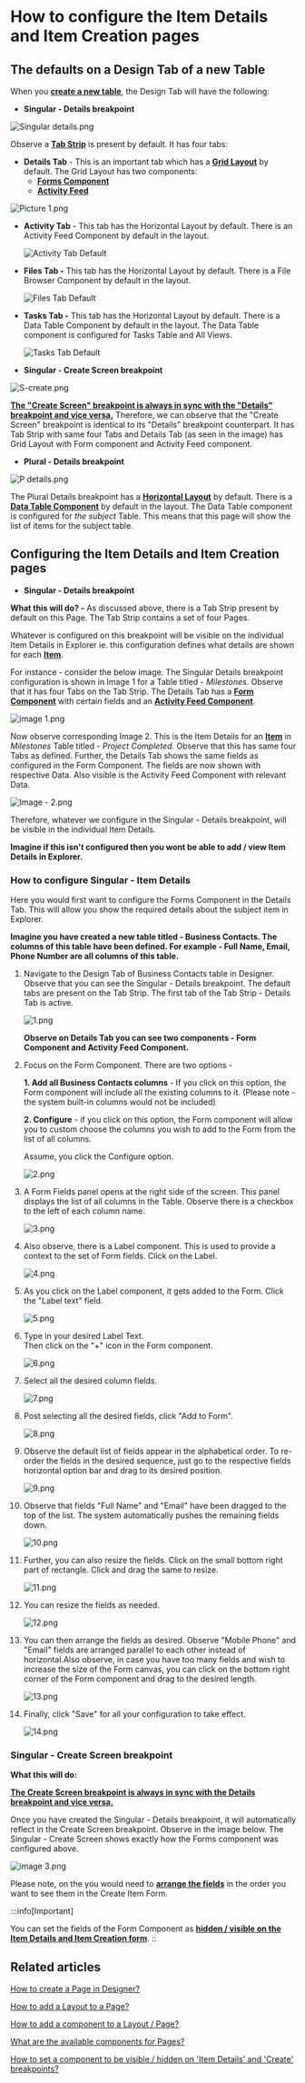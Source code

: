 # How to configure the Item Details and Item Creation pages

## The defaults on a Design Tab of a new Table

When you [**create a new table**](/docs/Rapid/4-Keyper%20Manual/2-Designer/1-Tables/3-creating-tables/3-creating-tables.md "How to create a new data table in Designer?"), the Design Tab will have the following:

- **Singular - Details breakpoint**

![Singular details.png](./downloaded_image_1705285550574.png)

Observe a [**Tab Strip**](/docs/Rapid/4-Keyper%20Manual/2-Designer/2-Pages/4-Layouts/list-of-available-layouts/list-of-available-layouts.md "What are the available layouts for Pages?") is present by default. It has four tabs:

- **Details Tab** - This is an important tab which has a [**Grid Layout**](/docs/Rapid/4-Keyper%20Manual/2-Designer/2-Pages/4-Layouts/list-of-available-layouts/list-of-available-layouts.md "What are the available layouts for Pages?") by default. The Grid Layout has two components: 
  - [**Forms Component**](/docs/Rapid/4-Keyper%20Manual/2-Designer/2-Pages/3-Components/form/form.md "What is a Form Component on a Layout / Page?")
  - [**Activity Feed**](/docs/Rapid/4-Keyper%20Manual/2-Designer/2-Pages/3-Components/activity-feed/activity-feed.md "What is an Activity Feed component on a Layout / Page?")

![Picture 1.png](./downloaded_image_1705285551585.png)

- **Activity Tab** - This tab has the Horizontal Layout by default. There is an Activity Feed Component by default in the layout.

    ![Activity Tab Default](<Activity Tab Default.png>)
- **Files Tab -** This tab has the Horizontal Layout by default. There is a File Browser Component by default in the layout.

    ![Files Tab Default](<Files Tab Default.png>)
- **Tasks Tab -** This tab has the Horizontal Layout by default. There is a Data Table Component by default in the layout. The Data Table component is configured for Tasks Table and All Views.

    ![Tasks Tab Default](<Tasks Tab Default.png>)

- **Singular - Create Screen breakpoint**

![S-create.png](./downloaded_image_1705285555890.png)

[**The "Create Screen" breakpoint is always in sync with the "Details" breakpoint and vice versa.**](/docs/Rapid/4-Keyper%20Manual/2-Designer/2-Pages/5-how-to-guides/how-to-hide-components-on-breakpoints/how-to-hide-components-on-breakpoints.md "How to set a component to be visible / hidden on 'Item Details' and 'Create' breakpoints?") Therefore, we can observe that the "Create Screen" breakpoint is identical to its "Details" breakpoint counterpart. It has Tab Strip with same four Tabs and Details Tab (as seen in the image) has Grid Layout with Form component and Activity Feed component.

- **Plural - Details breakpoint**

![P details.png](./downloaded_image_1705285556911.png)

The Plural Details breakpoint has a [**Horizontal Layout**](/docs/Rapid/4-Keyper%20Manual/2-Designer/2-Pages/4-Layouts/list-of-available-layouts/list-of-available-layouts.md "What are the available layouts for Pages?") by default. There is a [**Data Table Component**](/docs/Rapid/4-Keyper%20Manual/2-Designer/2-Pages/3-Components/file-browser/file-browser.md "What is a File Browser component on a Layout / Page?") by default in the layout. The Data Table component is configured for *the subject* Table. This means that this page will show the list of items for the subject table.

## Configuring the Item Details and Item Creation pages

- **Singular - Details breakpoint**

**What this will do? -** As discussed above, there is a Tab Strip present by default on this Page. The Tab Strip contains a set of four Pages.

Whatever is configured on this breakpoint will be visible on the individual Item Details in Explorer ie. this configuration defines what details are shown for each [**Item**](/docs/Rapid/3-User%20Manual/glossary/glossary.md#table "Table items and columns").

For instance - consider the below image. The Singular Details breakpoint configuration is shown in Image 1 for a Table titled - *Milestones*. Observe that it has four Tabs on the Tab Strip. The Details Tab has a [**Form Component**](/docs/Rapid/4-Keyper%20Manual/2-Designer/2-Pages/3-Components/form/form.md "What is a Form Component on a Layout / Page?") with certain fields and an [**Activity Feed Component**](/docs/Rapid/4-Keyper%20Manual/2-Designer/2-Pages/3-Components/activity-feed/activity-feed.md "What is an Activity Feed component on a Layout / Page?").

![image 1.png](./downloaded_image_1705285557929.png)

Now observe corresponding Image 2. This is the Item Details for an [**Item**](/docs/Rapid/3-User%20Manual/glossary/glossary.md#table "Table items and columns") in *Milestones* Table titled - *Project Completed.* Observe that this has same four Tabs as defined. Further, the Details Tab shows the same fields as configured in the Form Component. The fields are now shown with respective Data. Also visible is the Activity Feed Component with relevant Data.

![Image - 2.png](./downloaded_image_1705285558956.png)

Therefore, whatever we configure in the Singular - Details breakpoint, will be visible in the individual Item Details.

**Imagine if this isn't configured then you wont be able to add / view Item Details in Explorer.**

### How to configure Singular - Item Details

Here you would first want to configure the Forms Component in the Details Tab. This will allow you show the required details about the subject item in Explorer.

**Imagine you have created a new table titled - Business Contacts. The columns of this table have been defined. For example - Full Name, Email, Phone Number are all columns of this table.**

1. Navigate to the Design Tab of Business Contacts table in Designer. Observe that you can see the Singular - Details breakpoint. The default tabs are present on the Tab Strip. The first tab of the Tab Strip - Details Tab is active.  
      
    ![1.png](./downloaded_image_1705285559982.png)  
      
    **Observe on Details Tab you can see two components - Form Component and Activity Feed Component.**
2. Focus on the Form Component. There are two options -  
      
    **1. Add all Business Contacts columns** - If you click on this option, the Form component will include all the existing columns to it. (Please note - the system built-in columns would not be included)  
      
    **2. Configure** - if you click on this option, the Form component will allow you to custom choose the columns you wish to add to the Form from the list of all columns.  
      
    Assume, you click the Configure option.  
      
    ![2.png](./downloaded_image_1705285560999.png)
3. A Form Fields panel opens at the right side of the screen. This panel displays the list of all columns in the Table. Observe there is a checkbox to the left of each column name.  
      
    ![3.png](./downloaded_image_1705285562025.png)
4. Also observe, there is a Label component. This is used to provide a context to the set of Form fields. Click on the Label.  
      
    ![4.png](./downloaded_image_1705285563048.png)
5. As you click on the Label component, it gets added to the Form. Click the "Label text" field.  
      
    ![5.png](./downloaded_image_1705285564069.png)
6. Type in your desired Label Text.   
    Then click on the "+" icon in the Form component.  
      
    ![6.png](./downloaded_image_1705285565084.png)
7. Select all the desired column fields.  
      
    ![7.png](./downloaded_image_1705285566102.png)
8. Post selecting all the desired fields, click "Add to Form".  
      
    ![8.png](./downloaded_image_1705285567119.png)
9. Observe the default list of fields appear in the alphabetical order. To re-order the fields in the desired sequence, just go to the respective fields horizontal option bar and drag to its desired position.  
      
    ![9.png](./downloaded_image_1705285568139.png)
10. Observe that fields "Full Name" and "Email" have been dragged to the top of the list. The system automatically pushes the remaining fields down.  
      
    ![10.png](./downloaded_image_1705285569161.png)
11. Further, you can also resize the fields. Click on the small bottom right part of rectangle. Click and drag the same to resize.  
      
    ![11.png](./downloaded_image_1705285570175.png)
12. You can resize the fields as needed.  
      
    ![12.png](./downloaded_image_1705285571197.png)
13. You can then arrange the fields as desired. Observe "Mobile Phone" and "Email" fields are arranged parallel to each other instead of horizontal.Also observe, in case you have too many fields and wish to increase the size of the Form canvas, you can click on the bottom right corner of the Form component and drag to the desired length.  
      
    ![13.png](./downloaded_image_1705285572213.png)
14. Finally, click "Save" for all your configuration to take effect.  
      
    ![14.png](./downloaded_image_1705285573229.png)

### Singular - Create Screen breakpoint

**What this will do:**

[**The Create Screen breakpoint is always in sync with the Details breakpoint and vice versa.**](/docs/Rapid/4-Keyper%20Manual/2-Designer/2-Pages/5-how-to-guides/how-to-hide-components-on-breakpoints/how-to-hide-components-on-breakpoints.md "How to set a component to be visible / hidden on 'Item Details' and 'Create' breakpoints?")

Once you have created the Singular - Details breakpoint, it will automatically reflect in the Create Screen breakpoint. Observe in the image below. The Singular - Create Screen shows exactly how the Forms component was configured above.

![image 3.png](./downloaded_image_1705285574246.png)

Please note, on the you would need to [**arrange the fields**](/docs/Rapid/4-Keyper%20Manual/2-Designer/2-Pages/5-how-to-guides/how-to-arrange-a-component-on-a-grid/how-to-arrange-a-component-on-a-grid.md "How to arrange a component on Grid layout?") in the order you want to see them in the Create Item Form.

:::info[Important]

You can set the fields of the Form Component as [**hidden / visible on the Item Details and Item Creation form**](/docs/Rapid/4-Keyper%20Manual/2-Designer/2-Pages/5-how-to-guides/how-to-hide-components-on-breakpoints/how-to-hide-components-on-breakpoints.md "How to set a component to be visible / hidden on 'Item Details' and 'Create' breakpoints?").
::

## Related articles

[How to create a Page in Designer?](/docs/Rapid/4-Keyper%20Manual/2-Designer/2-Pages/5-how-to-guides/how-to-create-pages/how-to-create-pages.md "How to create a Page in Designer?")

[How to add a Layout to a Page?](/docs/Rapid/4-Keyper%20Manual/2-Designer/2-Pages/5-how-to-guides/how-to-add-a-layout-to-a-page/how-to-add-a-layout-to-a-page.md "How to add a Layout to a Page?")

[How to add a component to a Layout / Page?](/docs/Rapid/4-Keyper%20Manual/2-Designer/2-Pages/5-how-to-guides/how-to-add-a-component/how-to-add-a-component.md "How to add a component to a Page?")

[What are the available components for Pages?](/docs/Rapid/4-Keyper%20Manual/2-Designer/2-Pages/4-Layouts/list-of-available-layouts/list-of-available-layouts.md "What are the available components for Pages?")

[How to set a component to be visible / hidden on 'Item Details' and 'Create' breakpoints?](/docs/Rapid/4-Keyper%20Manual/2-Designer/2-Pages/5-how-to-guides/how-to-hide-components-on-breakpoints/how-to-hide-components-on-breakpoints.md "How to set a component to be visible / hidden on 'Item Details' and 'Create' breakpoints?")